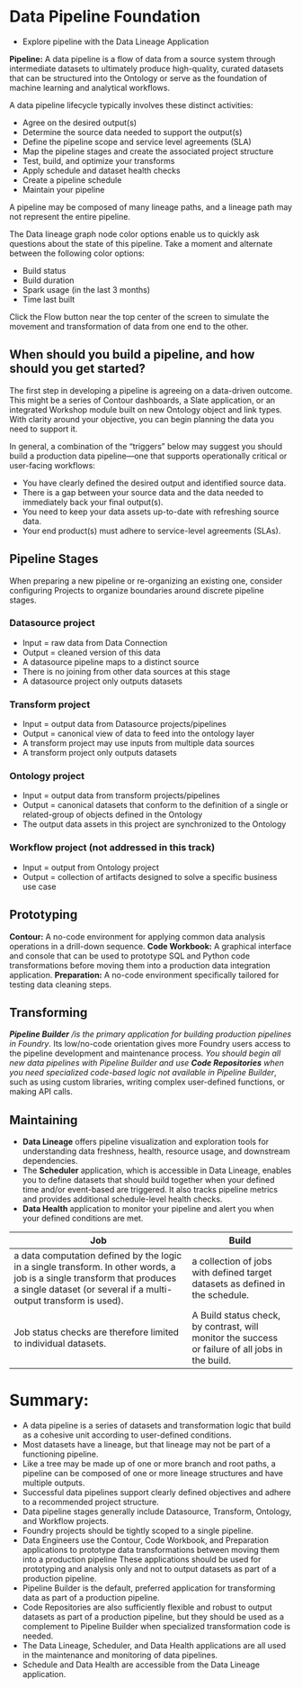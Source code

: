 # Data Pipeline Foundation
- Explore pipeline with the Data Lineage Application

**Pipeline:** A data pipeline is a flow of data from a source system through intermediate datasets to ultimately produce high-quality, curated datasets that can be structured into the Ontology or serve as the foundation of machine learning and analytical workflows.

A data pipeline lifecycle typically involves these distinct activities:
- Agree on the desired output(s)
- Determine the source data needed to support the output(s)
- Define the pipeline scope and service level agreements (SLA)
- Map the pipeline stages and create the associated project structure
- Test, build, and optimize your transforms
- Apply schedule and dataset health checks
- Create a pipeline schedule
- Maintain your pipeline 

A pipeline may be composed of many lineage paths, and a lineage path may not represent the entire pipeline. 

The Data lineage graph node color options enable us to quickly ask questions about the state of this pipeline. Take a moment and alternate between the following color options:
- Build status
- Build duration
- Spark usage (in the last 3 months)
- Time last built

Click the Flow button near the top center of the screen to simulate the movement and transformation of data from one end to the other.

## When should you build a pipeline, and how should you get started?

The first step in developing a pipeline is agreeing on a data-driven outcome. This might be a series of Contour dashboards, a Slate application, or an integrated Workshop module built on new Ontology object and link types. With clarity around your objective, you can begin planning the data you need to support it. 

In general, a combination of the “triggers” below may suggest you should build a production data pipeline—one that supports operationally critical or user-facing workflows:
- You have clearly defined the desired output and identified source data. 
- There is a gap between your source data and the data needed to immediately back your final output(s). 
- You need to keep your data assets up-to-date with refreshing source data. 
- Your end product(s) must adhere to service-level agreements (SLAs). 

## Pipeline Stages

When preparing a new pipeline or re-organizing an existing one, consider configuring Projects to organize boundaries around discrete pipeline stages.

### Datasource project
- Input = raw data from Data Connection
- Output = cleaned version of this data
- A datasource pipeline maps to a distinct source
- There is no joining from other data sources at this stage
- A datasource project only outputs datasets
### Transform project
- Input = output data from Datasource projects/pipelines
- Output = canonical view of data to feed into the ontology layer
- A transform project may use inputs from multiple data sources
- A transform project only outputs datasets
### Ontology project
- Input = output data from transform projects/pipelines
- Output = canonical datasets that conform to the definition of a single or related-group of objects defined in the Ontology
- The output data assets in this project are synchronized to the Ontology
### Workflow project (not addressed in this track)
- Input = output from Ontology project
- Output = collection of artifacts designed to solve a specific business use case

## Prototyping

**Contour:** A no-code environment for applying common data analysis operations in a drill-down sequence.
**Code Workbook:** A graphical interface and console that can be used to prototype SQL and Python code transformations before moving them into a production data integration application.
**Preparation:** A no-code environment specifically tailored for testing data cleaning steps.

## Transforming

***Pipeline Builder*** */is the primary application for building production pipelines in Foundry*. Its low/no-code orientation gives more Foundry users access to the pipeline development and maintenance process. *You should begin all new data pipelines with Pipeline Builder and use* ***Code Repositories*** *when you need specialized code-based logic not available in Pipeline Builder*, such as using custom libraries, writing complex user-defined functions, or making API calls.

## Maintaining

- **Data Lineage** offers pipeline visualization and exploration tools for understanding data freshness, health, resource usage, and downstream dependencies.
- The **Scheduler** application, which is accessible in Data Lineage, enables you to define datasets that should build together when your defined time and/or event-based are triggered. It also tracks pipeline metrics and provides additional schedule-level health checks.
- **Data Health** application to monitor your pipeline and alert you when your defined conditions are met.

|Job | Build |
| --- | --- |
| a data computation defined by the logic in a single transform. In other words, a job is a single transform that produces a single dataset (or several if a multi-output transform is used). | a collection of jobs with defined target datasets as defined in the schedule. |
| Job status checks are therefore limited to individual datasets. | A Build status check, by contrast, will monitor the success or failure of all jobs in the build. |
	




# Summary:
- A data pipeline is a series of datasets and transformation logic that build as a cohesive unit according to user-defined conditions.
- Most datasets have a lineage, but that lineage may not be part of a functioning pipeline.
- Like a tree may be made up of one or more branch and root paths, a pipeline can be composed of one or more lineage structures and have multiple outputs.
- Successful data pipelines support clearly defined objectives and adhere to a recommended project structure.
- Data pipeline stages generally include Datasource, Transform, Ontology, and Workflow projects.
- Foundry projects should be tightly scoped to a single pipeline.
- Data Engineers use the Contour, Code Workbook, and Preparation applications to prototype data transformations between moving them into a production pipeline These applications should be used for prototyping and analysis only and not to output datasets as part of a production pipeline.
- Pipeline Builder is the default, preferred application for transforming data as part of a production pipeline.
- Code Repositories are also sufficiently flexible and robust to output datasets as part of a production pipeline, but they should be used as a complement to Pipeline Builder when specialized transformation code is needed.
- The Data Lineage, Scheduler, and Data Health applications are all used in the maintenance and monitoring of data pipelines.
- Schedule and Data Health are accessible from the Data Lineage application.
